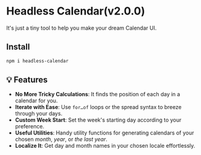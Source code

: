 # Headless Calendar(v2.0.0)

It's just a tiny tool to help you make your dream Calendar UI.

## Install

```bash
npm i headless-calendar
```

## 💡 Features

- **No More Tricky Calculations**: It finds the position of each day in a calendar for you.
- **Iterate with Ease**: Use `for…of` loops or the spread syntax to breeze through your days.
- **Custom Week Start**: Set the week's starting day according to your preference.
- **Useful Utilities**: Handy utility functions for generating calendars of your chosen _month_, _year_, or _the last year_.
- **Localize It**: Get day and month names in your chosen locale effortlessly.

